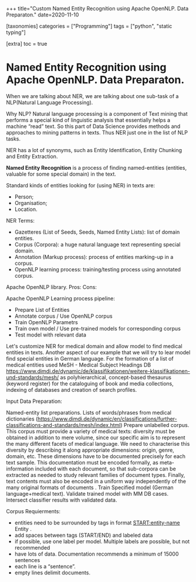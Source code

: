 +++
title="Custom Named Entity Recognition using Apache OpenNLP. Data Preparaton."
date=2020-11-10

[taxonomies]
categories = ["Programming"]
tags = ["python", "static typing"]

[extra]
toc = true

<h1>Named Entity Recognition using Apache OpenNLP. Data Preparaton.</h1>

When we are talking about NER, we are talking about one sub-task of a NLP(Natural Language Processing). 
 
Why NLP? Natural language processing is a component of Text mining that performs a special kind of linguistic analysis that essentially helps a machine
“read” text. So this part of Data Science provides methods and approaches to mining patterns in texts.
Thus NER just one in the list of NLP tasks.

NER has a lot of synonyms, such as Entity Identification, Entity Chunking and Entity Extraction. 

<b>Named Entity Recognition</b> is a process of finding named-entities (entities, valuable for some special domain) in the text.

Standard kinds of entities looking for (using NER) in texts are:
- Person;
- Organisation;
- Location.

NER Terms:
* Gazetteres (List of Seeds, Seeds, Named Entity Lists): list of domain entities. 
* Corpus (Corpora): a huge natural language text representing special domain.
* Annotation (Markup process): process of entities marking-up in a corpus.
* OpenNLP learning process: training/testing process using annotated corpus.

Apache OpenNLP library.
Pros:
Cons:

Apache OpenNLP Learning process pipeline:
- Prepare List of Entities
- Annotate corpus / Use OpenNLP corpus
- Train OpenNLP Parametrs
- Train own model / Use pre-trained models for corresponding corpus
- Test model with relevant data

Let's customize NER for medical domain and allow model to find medical entities in texts.
Another aspect of our example that we will try to lear model find special entities in German language. 
For the formation of a list of medical entities used MeSH - 
Medical Subject Headings DB https://www.dimdi.de/dynamic/de/klassifikationen/weitere-klassifikationen-und-standards/mesh/  as polyhierarchical, concept-based thesaurus (keyword register) for the cataloguing of book and media collections, indexing of databases and creation of search profiles.

Input Data Preparation:

Named-entity list preparations. Lists of words/phrases from medical dictionaries (https://www.dimdi.de/dynamic/en/classifications/further-classifications-and-standards/mesh/index.html)
Prepare unlabelled corpus. This corpus  must provide a variety of medical texts: diversity must be obtained in addition to mere volume, since our specific aim is to represent the many different facets of medical language. We need to characterise this diversity by describing it along appropriate dimensions: origin, genre, domain, etc. These dimensions have to be documented precisely for each text sample. This documentation must be encoded formally, as meta-information included with each document, so that sub-corpora can be extracted as needed to study relevant families of document types. Finally, text contents must also be encoded in a uniform way independently of the many original formats of documents .
Train Specified model (German language+medical text). 
Validate trained model with MM DB cases.
Intersect classifier results with validated data. 

Corpus Requierments:

- entities need to be surrounded by tags in format <START:entity-name> Entity <END>. 
- add spaces between tags (START/END) and labeled data
- if possible, use one label per model. Multiple labels are possible, but not recommended
- have lots of data. Documentation recommends a minimum of 15000 sentences
- each line is a “sentence”. 
- empty lines delimit documents. 




